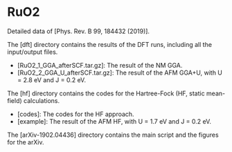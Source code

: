 # RuO2
Detailed data of [Phys. Rev. B 99, 184432 (2019)].

The [dft] directory contains the results of the DFT runs, including all the input/output files.
- [RuO2_1_GGA_afterSCF.tar.gz]: The result of the NM GGA.
- [RuO2_2_GGA_U_afterSCF.tar.gz]: The result of the AFM GGA+U, with U = 2.8 eV and J = 0.2 eV.

The [hf] directory contains the codes for the Hartree-Fock (HF, static mean-field) calculations.
- [codes]: The codes for the HF approach.
- [example]: The result of the AFM HF, with U = 1.7 eV and J = 0.2 eV.

The [arXiv-1902.04436] directory contains the main script and the figures for the arXiv.
